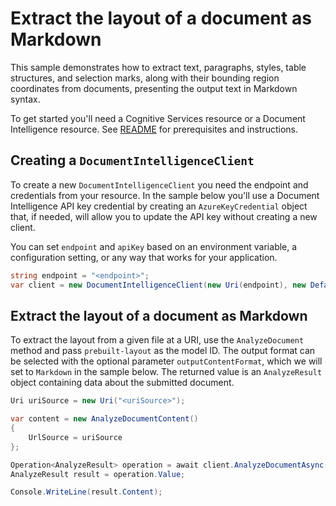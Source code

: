 # Extract the layout of a document as Markdown

This sample demonstrates how to extract text, paragraphs, styles, table structures, and selection marks, along with their bounding region coordinates from documents, presenting the output text in Markdown syntax.

To get started you'll need a Cognitive Services resource or a Document Intelligence resource. See [README][README] for prerequisites and instructions.

## Creating a `DocumentIntelligenceClient`

To create a new `DocumentIntelligenceClient` you need the endpoint and credentials from your resource. In the sample below you'll use a Document Intelligence API key credential by creating an `AzureKeyCredential` object that, if needed, will allow you to update the API key without creating a new client.

You can set `endpoint` and `apiKey` based on an environment variable, a configuration setting, or any way that works for your application.

```C# Snippet:CreateDocumentIntelligenceClient
string endpoint = "<endpoint>";
var client = new DocumentIntelligenceClient(new Uri(endpoint), new DefaultAzureCredential());
```

## Extract the layout of a document as Markdown

To extract the layout from a given file at a URI, use the `AnalyzeDocument` method and pass `prebuilt-layout` as the model ID. The output format can be selected with the optional parameter `outputContentFormat`, which we will set to `Markdown` in the sample below. The returned value is an `AnalyzeResult` object containing data about the submitted document.

```C# Snippet:DocumentIntelligenceExtractLayoutAsMarkdownAsync
Uri uriSource = new Uri("<uriSource>");

var content = new AnalyzeDocumentContent()
{
    UrlSource = uriSource
};

Operation<AnalyzeResult> operation = await client.AnalyzeDocumentAsync(WaitUntil.Completed, "prebuilt-layout", content, outputContentFormat: ContentFormat.Markdown);
AnalyzeResult result = operation.Value;

Console.WriteLine(result.Content);
```

[README]: https://github.com/Azure/azure-sdk-for-net/tree/main/sdk/documentintelligence/Azure.AI.DocumentIntelligence#getting-started
